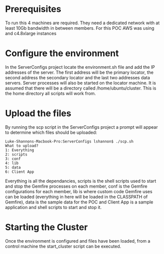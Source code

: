 # Prerequisites
To run this 4 machines are required. They need a dedicated network with at least 10Gb bandwidth in between members. For this POC AWS was using and c4.8xlarge instances

# Configure the environment
In the ServerConfigs project locate the environment.sh file and add the IP addresses of the server. The first address will be the primary locator, the second address the secondary locator and the last two addresses data servers. Server processes will also be started on the locator machine. It is assumed that there will be a directory called /home/ubuntu/cluster. This is the home directory all scripts will work from.

# Upload the files
By running the scp script in the ServerConfigs project a prompt will appear to determine which files should be uploaded:

```shell
Luke-Shannons-Macbook-Pro:ServerConfigs lshannon$ ./scp.sh 
What to upload?
1: Everything
2: scripts
3: conf
4: lib
5: data
6: Client App
```

Everything is all the dependancies, scripts is the shell scripts used to start and stop the Gemfire processes on each member, conf is the Gemfire configurations for each member, lib is where custom code Gemfire uses can be loaded (everything in here will be loaded in the CLASSPATH of Gemfire), data is the sample data for the POC and Client App is a sample application and shell scripts to start and stop it.

# Starting the Cluster
Once the environment is configured and files have been loaded, from a control machine the start_cluster script can be executed.
